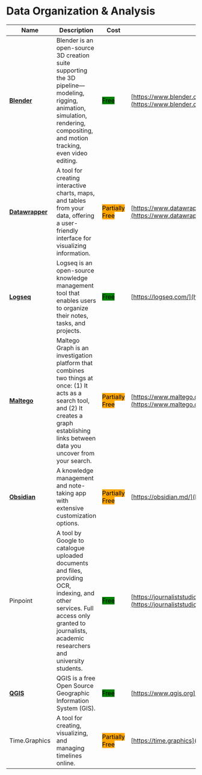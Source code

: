 # Data Organization & Analysis

| Name | Description | Cost | URL |
| --- | --- | --- | --- |
| [**Blender**](../../tools/blender/README.md) | Blender is an open-source 3D creation suite supporting the 3D pipeline—modeling, rigging, animation, simulation, rendering, compositing, and motion tracking, even video editing. | <mark style="background-color:green;">Free</mark> | [https://www.blender.org/](https://www.blender.org/) |
| [**Datawrapper**](../../tools/datawrapper/README.md) | A tool for creating interactive charts, maps, and tables from your data, offering a user-friendly interface for visualizing information. | <mark style="background-color:orange;">Partially Free</mark> | [https://www.datawrapper.de/](https://www.datawrapper.de/) |
| [**Logseq**](../../tools/logseq/README.md) | Logseq is an open-source knowledge management tool that enables users to organize their notes, tasks, and projects. | <mark style="background-color:green;">Free</mark> | [https://logseq.com/](https://logseq.com/) |
| [**Maltego**](../../tools/maltego/README.md) | Maltego Graph is an investigation platform that combines two things at once: (1) It acts as a search tool, and (2) It creates a graph establishing links between data you uncover from your search. | <mark style="background-color:orange;">Partially Free</mark> | [https://www.maltego.com/](https://www.maltego.com/) |
| [**Obsidian**](../../tools/obsidian/README.md) | A knowledge management and note-taking app with extensive customization options. | <mark style="background-color:orange;">Partially Free</mark> | [https://obsidian.md/](https://obsidian.md/) |
| Pinpoint | A tool by Google to catalogue uploaded documents and files, providing OCR, indexing, and other services. Full access only granted to journalists, academic researchers and university students. | <mark style="background-color:green;">Free</mark> | [https://journaliststudio.google.com/pinpoint/about](https://journaliststudio.google.com/pinpoint/about) |
| [**QGIS**](../../tools/qgis/README.md) | QGIS is a free Open Source Geographic Information System (GIS). | <mark style="background-color:green;">Free</mark> | [https://www.qgis.org](https://www.qgis.org) |
| Time.Graphics | A tool for creating, visualizing, and managing timelines online. | <mark style="background-color:orange;">Partially Free</mark> | [https://time.graphics](https://time.graphics) |